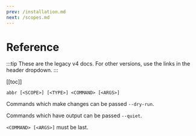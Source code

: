```yaml
---
prev: /installation.md
next: /scopes.md
---
```


# Reference

:::tip
These are the legacy v4 docs. For other versions, use the links in the header dropdown.
:::

[[toc]]

```shell:no-line-numbers
abbr [<SCOPE>] [<TYPE>] <COMMAND> [<ARGS>]
```

Commands which make changes can be passed `--dry-run`.

Commands which have output can be passed `--quiet`.

`<COMMAND> [<ARGS>]` must be last.

